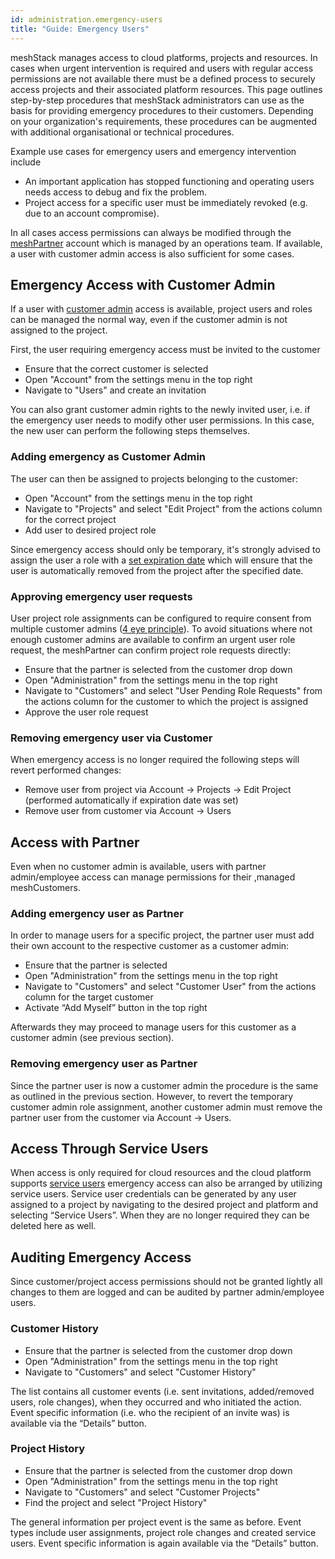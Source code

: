 ```yaml
---
id: administration.emergency-users
title: "Guide: Emergency Users"
---
```


meshStack manages access to cloud platforms, projects and resources. In cases when urgent intervention is required and users with regular access permissions are not available there must be a defined process to securely access projects and their associated platform resources. This page outlines step-by-step procedures that meshStack administrators can use as the basis for providing emergency procedures to their customers. Depending on your organization's requirements, these procedures can be augmented with additional organisational or technical procedures.

Example use cases for emergency users and emergency intervention include

- An important application has stopped functioning and operating users needs access to debug and fix the problem.
- Project access for a specific user must be immediately revoked (e.g. due to an account compromise).

In all cases access permissions can always be modified through the [meshPartner](administration.index.md) account which is managed by an operations team. If available, a user with customer admin access is also sufficient for some cases.

## Emergency Access with Customer Admin

If a user with [customer admin](meshcloud.customer.md) access is available, project users and roles can be managed the normal way, even if the customer admin is not assigned to the project.

First, the user requiring emergency access must be invited to the customer

- Ensure that the correct customer is selected
- Open "Account" from the settings menu in the top right
- Navigate to "Users" and create an invitation
  
You can also grant customer admin rights to the newly invited user, i.e. if the emergency user needs to modify other user permissions. In this case, the new user can perform the following steps themselves.

### Adding emergency as Customer Admin

The user can then be assigned to projects belonging to the customer:

- Open "Account" from the settings menu in the top right
- Navigate to "Projects" and select "Edit Project" from the actions column for the correct project
- Add user to desired project role

Since emergency access should only be temporary, it's strongly advised to assign the user a role with a [set expiration date](./meshcloud.project.md#expiry-of-a-user-assignment) which will ensure that the user is automatically removed from the project after the specified date.

### Approving emergency user requests

User project role assignments can be configured to require consent from multiple customer admins ([4 eye principle](./meshstack.authorization.md#user-project-role-approval)). To avoid situations where not enough customer admins are available to confirm an urgent user role request, the meshPartner can confirm project role requests directly:

- Ensure that the partner is selected from the customer drop down
- Open "Administration" from the settings menu in the top right
- Navigate to "Customers" and select "User Pending Role Requests" from the actions column for the customer to which the project is assigned
- Approve the user role request

### Removing emergency user via Customer

When emergency access is no longer required the following steps will revert performed  changes:

- Remove user from project via Account → Projects → Edit Project (performed automatically if expiration date was set)
- Remove user from customer via Account → Users

## Access with Partner

Even when no customer admin is available, users with partner admin/employee access can manage permissions for their ,managed meshCustomers.

### Adding emergency user as Partner

In order to manage users for a specific project, the partner user must add their own account to the respective customer as a customer admin:

- Ensure that the partner is selected
- Open "Administration" from the settings menu in the top right
- Navigate to "Customers" and select "Customer User" from the actions column for the target customer
- Activate “Add Myself” button in the top right
  
Afterwards they may proceed to manage users for this customer as a customer admin (see previous section).

### Removing emergency user as Partner

Since the partner user is now a customer admin the procedure is the same as outlined in the previous section.
However, to revert the temporary customer admin role assignment, another customer admin must remove the partner user from the customer via Account → Users.

## Access Through Service Users

When access is only required for cloud resources and the cloud platform supports [service users](./meshcloud.service-user.md) emergency access can also be arranged by utilizing service users.
Service user credentials can be generated by any user assigned to a project by navigating to the desired project and platform and selecting “Service Users”. When they are no longer required they can be deleted here as well.

## Auditing Emergency Access

Since customer/project access permissions should not be granted lightly all changes to them are logged and can be audited by partner admin/employee users.

### Customer History

- Ensure that the partner is selected from the customer drop down
- Open "Administration" from the settings menu in the top right
- Navigate to "Customers" and select "Customer History"

The list contains all customer events (i.e. sent invitations, added/removed users, role changes), when they occurred and who initiated the action. Event specific information (i.e. who the recipient of an invite was) is available via the “Details” button.

### Project History

- Ensure that the partner is selected from the customer drop down
- Open "Administration" from the settings menu in the top right
- Navigate to "Customers" and select "Customer Projects"
- Find the project and select "Project History"

The general information per project event is the same as before. Event types include user assignments, project role changes and created service users. Event specific information is again available via the “Details” button.


